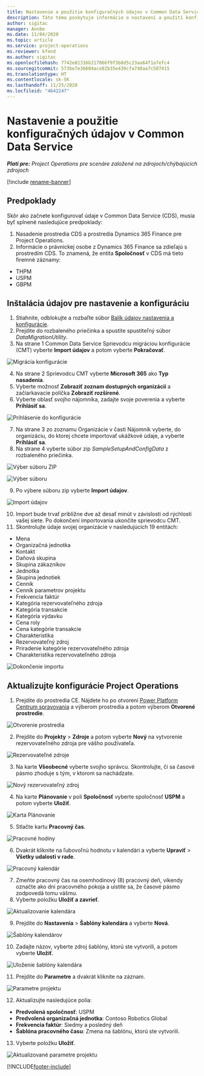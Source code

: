 ```yaml
---
title: Nastavenie a použitie konfiguračných údajov v Common Data Service
description: Táto téma poskytuje informácie o nastavení a použití konfiguračných údajov v Project Operations.
author: sigitac
manager: Annbe
ms.date: 11/04/2020
ms.topic: article
ms.service: project-operations
ms.reviewer: kfend
ms.author: sigitac
ms.openlocfilehash: 7742e81316b217066f9f3b8d5c23aa64f1a7efc4
ms.sourcegitcommit: 573be7e36604ace82b35e439cfa748aa7c587415
ms.translationtype: HT
ms.contentlocale: sk-SK
ms.lasthandoff: 11/25/2020
ms.locfileid: "4642247"
---
```

# <a name="set-up-and-apply-configuration-data-in-the-common-data-service"></a>Nastavenie a použitie konfiguračných údajov v Common Data Service 

_**Platí pre:** Project Operations pre scenáre založené na zdrojoch/chýbajúcich zdrojoch_

[!include [rename-banner](~/includes/cc-data-platform-banner.md)]

## <a name="prerequisites"></a>Predpoklady

Skôr ako začnete konfigurovať údaje v Common Data Service (CDS), musia byť splnené nasledujúce predpoklady:

1.  Nasadenie prostredia CDS a prostredia Dynamics 365 Finance pre Project Operations.
2.  Informácie o právnickej osobe z Dynamics 365 Finance sa zdieľajú s prostredím CDS. To znamená, že entita **Spoločnosť** v CDS má tieto firemné záznamy:
  - THPM
  - USPM
  - GBPM

## <a name="install-setup-and-configuration-data"></a>Inštalácia údajov pre nastavenie a konfiguráciu

1. Stiahnite, odblokujte a rozbaľte súbor [Balík údajov nastavenia a konfigurácie](https://download.microsoft.com/download/1/3/4/1349369c-6209-42b7-b3b4-5be0e67cacd8/ProjOpsSampleSetupData-%20Integrated%20UR1.zip).
2. Prejdite do rozbaleného priečinka a spustite spustiteľný súbor *DataMigrationUtility*.
3. Na strane 1 Common Data Service Sprievodcu migráciou konfigurácie (CMT) vyberte **Import údajov** a potom vyberte **Pokračovať**.

![Migrácia konfigurácie](./media/1ConfigurationMigration.png)

4. Na strane 2 Sprievodcu CMT vyberte **Microsoft 365** ako **Typ nasadenia**.
5. Vyberte možnosť **Zobraziť zoznam dostupných organizácií** a začiarkavacie políčka **Zobraziť rozšírené**.
6. Vyberte oblasť svojho nájomníka, zadajte svoje poverenia a vyberte **Prihlásiť sa**.

![Prihlásenie do konfigurácie](./media/2ConfigurationSignin.png)

7. Na strane 3 zo zoznamu Organizácie v časti Nájomník vyberte, do organizáciu, do ktorej chcete importovať ukážkové údaje, a vyberte **Prihlásiť sa**.
8. Na strane 4 vyberte súbor zip *SampleSetupAndConfigData* z rozbaleného priečinka.

![Výber súboru ZIP](./media/3ZipFile.png)

![Výber súboru](./media/4SelectAFile.png)

9. Po výbere súboru zip vyberte **Import údajov**.

![Import údajov](./media/5ImportData.png)

10. Import bude trvať približne dve až desať minút v závislosti od rýchlosti vašej siete. Po dokončení importovania ukončite sprievodcu CMT. 
11. Skontrolujte údaje svojej organizácie v nasledujúcich 19 entitách:

  - Mena
  - Organizačná jednotka
  - Kontakt
  - Daňová skupina
  - Skupina zákazníkov
  - Jednotka
  - Skupina jednotiek
  - Cenník
  - Cenník parametrov projektu
  - Frekvencia faktúr
  - Kategória rezervovateľného zdroja
  - Kategória transakcie
  - Kategória výdavku
  - Cena roly
  - Cena kategórie transakcie
  - Charakteristika
  - Rezervovateľný zdroj
  - Priradenie kategórie rezervovateľného zdroja
  - Charakteristika rezervovateľného zdroja

![Dokončenie importu](./media/6CompleteImport.png)

## <a name="update-project-operations-configurations"></a>Aktualizujte konfigurácie Project Operations

1. Prejdite do prostredia CE. Nájdete ho po otvorení [Power Platform Centrum spravovania](https://admin.powerplatform.microsoft.com/environments) a výberom prostredia a potom výberom **Otvorené prostredie**. 

![Otvorenie prostredia](./media/7OpenEnvironment.png)

2. Prejdite do **Projekty** > **Zdroje** a potom vyberte **Nový** na vytvorenie rezervovateľného zdroja pre vášho používateľa.

![Rezervovateľné zdroje](./media/8BookableResources.png)

3. Na karte **Všeobecné** vyberte svojho správcu. Skontrolujte, či sa časové pásmo zhoduje s tým, v ktorom sa nachádzate. 

![Nový rezervovateľný zdroj](./media/9NewBookableResource.png)

4. Na karte **Plánovanie** v poli **Spoločnosť** vyberte spoločnosť **USPM** a potom vyberte **Uložiť**. 

![Karta Plánovanie](./media/10SchedulingTab.png)

5. Stlačte kartu **Pracovný čas**.  

![Pracovné hodiny](./media/11WorkHours.png)

6. Dvakrát kliknite na ľubovoľnú hodnotu v kalendári a vyberte **Upraviť** > **Všetky udalosti v rade**. 

![Pracovný kalendár](./media/12WorkCalendar.png)

7. Zmeňte pracovný čas na osemhodinový (8) pracovný deň, víkendy označte ako dni pracovného pokoja a uistite sa, že časové pásmo zodpovedá tomu vášmu. 
8. Vyberte položku **Uložiť a zavrieť**.

![Aktualizovanie kalendára](./media/13UpdateCalendar.png)

9. Prejdite do **Nastavenia** > **Šablóny kalendára** a vyberte **Nová**.
 
 ![Šablóny kalendárov](./media/14CalendarTemplates.png)
 
 10. Zadajte názov, vyberte zdroj šablóny, ktorú ste vytvorili, a potom vyberte **Uložiť**. 
 
 ![Uloženie šablóny kalendára](./media/15SaveCalendarTemplate.png)
 
 11. Prejdite do **Parametre** a dvakrát kliknite na záznam. 
 
 ![Parametre projektu](./media/16ProjectParameters.png)
 
12. Aktualizujte nasledujúce polia:

 - **Predvolená spoločnosť**: USPM
 - **Predvolená organizačná jednotka**: Contoso Robotics Global
 - **Frekvencia faktúr**: Siedmy a posledný deň
 - **Šablóna pracovného času**: Zmena na šablónu, ktorú ste vytvorili.

13. Vyberte položku **Uložiť**. 

![Aktualizované parametre projektu](./media/17UpdatedProjectParameters.png)


[!INCLUDE[footer-include](../includes/footer-banner.md)]